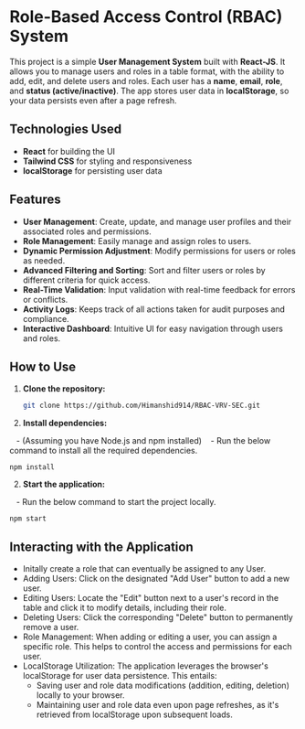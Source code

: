 # Role-Based Access Control (RBAC) System

This project is a simple **User Management System** built with **React-JS**. It allows you to manage users and roles in a table format, with the ability to add, edit, and delete users and roles. Each user has a **name**, **email**, **role**, and **status (active/inactive)**. The app stores user data in **localStorage**, so your data persists even after a page refresh.

## Technologies Used

- **React** for building the UI
- **Tailwind CSS** for styling and responsiveness
- **localStorage** for persisting user data



## Features

- **User Management**: Create, update, and manage user profiles and their associated roles and permissions.
- **Role Management**: Easily manage and assign roles to users.
- **Dynamic Permission Adjustment**: Modify permissions for users or roles as needed.
- **Advanced Filtering and Sorting**: Sort and filter users or roles by different criteria for quick access.
- **Real-Time Validation**: Input validation with real-time feedback for errors or conflicts.
- **Activity Logs**: Keeps track of all actions taken for audit purposes and compliance.
- **Interactive Dashboard**: Intuitive UI for easy navigation through users and roles.

## How to Use

1. **Clone the repository:**

   ```bash
   git clone https://github.com/Himanshid914/RBAC-VRV-SEC.git

2. **Install dependencies:**

   - (Assuming you have Node.js and npm installed)
   - Run the below command to install all the required dependencies.
   
    npm install

2. **Start the application:**

   - Run the below command to start the project locally.
   
    npm start


## Interacting with the Application

- Initally create a role that can eventually be assigned to any User.
- Adding Users: Click on the designated "Add User" button to add a new user.
- Editing Users: Locate the "Edit" button next to a user's record in the table and click it to modify details, including their role.
- Deleting Users: Click the corresponding "Delete" button to permanently remove a user.
- Role Management: When adding or editing a user, you can assign a specific role. This helps to control the access and permissions for each user.
- LocalStorage Utilization: The application leverages the browser's localStorage for user data persistence. This entails:
    - Saving user and role data modifications (addition, editing, deletion) locally to your browser.
    - Maintaining user and role data even upon page refreshes, as it's retrieved from localStorage upon subsequent loads.

